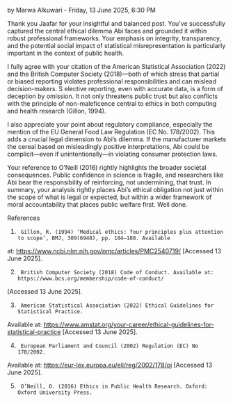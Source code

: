 by Marwa Alkuwari - Friday, 13 June 2025, 6:30 PM

Thank you Jaafar for your insightful and balanced post. You've successfully captured the central ethical dilemma Abi faces and 
grounded it within robust professional frameworks. Your emphasis on integrity, transparency, and the potential social impact 
of statistical misrepresentation is particularly important in the context of public health.

I fully agree with your citation of the American Statistical Association (2022) and the British Computer Society (2018)—both 
of which stress that partial or biased reporting violates professional responsibilities and can mislead decision-makers. S
elective reporting, even with accurate data, is a form of deception by omission. It not only threatens public trust but also 
conflicts with the principle of non-maleficence central to ethics in both computing and health research (Gillon, 1994).

I also appreciate your point about regulatory compliance, especially the mention of the EU General Food Law Regulation 
(EC No. 178/2002). This adds a crucial legal dimension to Abi’s dilemma. If the manufacturer markets the cereal based on 
misleadingly positive interpretations, Abi could be complicit—even if unintentionally—in violating consumer protection laws.

Your reference to O’Neill (2016) rightly highlights the broader societal consequences. Public confidence in science is fragile, and researchers like Abi bear the responsibility of reinforcing, not undermining, that trust.
In summary, your analysis rightly places Abi’s ethical obligation not just within the scope of what is legal or expected, 
but within a wider framework of moral accountability that places public welfare first. Well done.

References

1.      Gillon, R. (1994) ‘Medical ethics: four principles plus attention to scope’, BMJ, 309(6948), pp. 184–188. Available 
at: https://www.ncbi.nlm.nih.gov/pmc/articles/PMC2540719/ [Accessed 13 June 2025].

2.      British Computer Society (2018) Code of Conduct. Available at: https://www.bcs.org/membership/code-of-conduct/ 
[Accessed 13 June 2025].

3.      American Statistical Association (2022) Ethical Guidelines for Statistical Practice. 
Available at: https://www.amstat.org/your-career/ethical-guidelines-for-statistical-practice [Accessed 13 June 2025].

4.      European Parliament and Council (2002) Regulation (EC) No 178/2002. 
Available at: https://eur-lex.europa.eu/eli/reg/2002/178/oj [Accessed 13 June 2025].

5.      O’Neill, O. (2016) Ethics in Public Health Research. Oxford: Oxford University Press.
